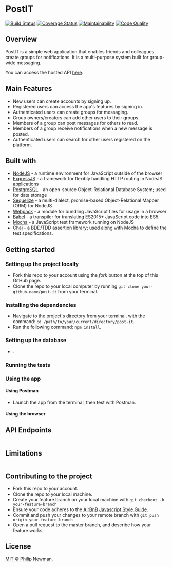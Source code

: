 # PostIT

[![Build Status](https://travis-ci.org/Philipeano/post-it.svg)](https://travis-ci.org/Philipeano/post-it)
[![Coverage Status](https://coveralls.io/repos/github/Philipeano/post-it/badge.svg)](https://coveralls.io/github/Philipeano/post-it)
[![Maintainability](https://api.codeclimate.com/v1/badges/cce4bd525b5ba150b8b0/maintainability)](https://codeclimate.com/github/Philipeano/post-it/maintainability)
[![Code Quality](https://img.shields.io/badge/Protected%20by-Hound-blue.svg)](https://houndci.com)

## Overview
PostIT is a simple web application that enables friends and colleagues create groups for notifications. It is a multi-purpose system built for group-wide messaging.  

You can access the hosted API [here](https://postit-phil.herokuapp.com/api). 

## Main Features
- New users can create accounts by signing up.
- Registered users can access the app's features by signing in.
- Authenticated users can create groups for messaging.
- Group owners/creators can add other users to their groups.
- Members of a group can post messages for others to read.
- Members of a group receive notifications when a new message is posted.
- Authenticated users can search for other users registered on the platform.

## Built with

- [NodeJS](https:nodejs.org) - a runtime environment for JavaScript outside of the browser
- [ExpressJS](https://expressjs.com) - a framework for flexibly handling HTTP routing in NodeJS applications
- [PostgreSQL](www.postgresql.org) - an open-source Object-Relational Database System; used for data storage
- [Sequelize](https://github.com/sequelize/sequelize) - a multi-dialect, promise-based Object-Relational Mapper (ORM) for NodeJS
- [Webpack](https://webpack.js.org) - a module for bundling JavaScript files for usage in a browser
- [Babel](https://babeljs.io) - a transpiler for translating ES2015+ JavaScript code into ES5.
- [Mocha](https://mochajs.org) - a JavaScript test framework running on NodeJS
- [Chai](http://chaijs.com) - a BDD/TDD assertion library; used along with Mocha to define the test specifications.

## Getting started
### Setting up the project locally
- Fork this repo to your account using the _fork_ button at the top of this GitHub page.
- Clone the repo to your local computer by running ```git clone your-github-name/post-it``` from your terminal.

### Installing the dependencies
- Navigate to the project's directory from your terminal, with the command: ```cd /path/to/your/current/directory/post-it```.
- Run the following command: ```npm install```.

### Setting up the database
- .

### Running the tests

### Using the app
#### Using Postman
- Launch the app from the terminal, then test with Postman.
#### Using the browser


## API Endpoints

```
```

## Limitations

```
```

## Contributing to the project
- Fork this repo to your account.
- Clone the repo to your local machine.
- Create your feature branch on your local machine with ```git checkout -b your-feature-branch```
- Ensure your code adheres to the [AirBnB Javascript Style Guide](https://github.com/airbnb/javascript).
- Commit and push your changes to your remote branch with ```git push origin your-feature-branch```
- Open a pull request to the master branch, and describe how your feature works.

## License
[MIT © Philip Newman.](../LICENSE)
